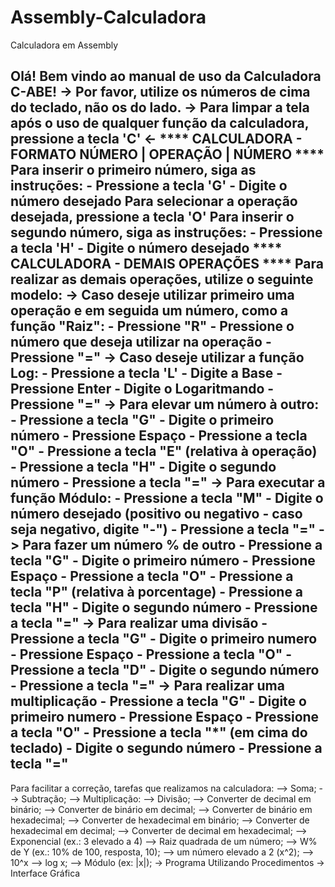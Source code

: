 # Assembly-Calculadora
Calculadora em Assembly

Olá! Bem vindo ao manual de uso da Calculadora C-ABE! -> Por favor, utilize os números de cima do teclado, não os do lado. -> Para limpar a tela após o uso de qualquer função da calculadora, pressione a tecla 'C' <- 
**** CALCULADORA - FORMATO NÚMERO | OPERAÇÃO | NÚMERO ****
Para inserir o primeiro número, siga as instruções: - Pressione a tecla 'G' - Digite o número desejado Para selecionar a operação desejada, pressione a tecla 'O' Para inserir o segundo número, siga as instruções: - Pressione a tecla 'H' - Digite o número desejado
**** CALCULADORA - DEMAIS OPERAÇÕES **** 
Para realizar as demais operações, utilize o seguinte modelo:
-> Caso deseje utilizar primeiro uma operação e em seguida um número, como a função "Raiz": - Pressione "R" - Pressione o número que deseja utilizar na operação - Pressione "=" 
-> Caso deseje utilizar a função Log: - Pressione a tecla 'L' - Digite a Base - Pressione Enter - Digite o Logaritmando - Pressione "=" 
-> Para elevar um número à outro: - Pressione a tecla "G" - Digite o primeiro número - Pressione Espaço - Pressione a tecla "O" - Pressione a tecla "E" (relativa à operação) - Pressione a tecla "H" - Digite o segundo número - Pressione a tecla "=" 
-> Para executar a função Módulo: - Pressione a tecla "M" - Digite o número desejado (positivo ou negativo - caso seja negativo, digite "-") - Pressione a tecla "=" 
-> Para fazer um número % de outro - Pressione a tecla "G" - Digite o primeiro número - Pressione Espaço - Pressione a tecla "O" - Pressione a tecla "P" (relativa à porcentage) - Pressione a tecla "H" - Digite o segundo número - Pressione a tecla "=" 
-> Para realizar uma divisão - Pressione a tecla "G" - Digite o primeiro numero - Pressione Espaço - Pressione a tecla "O" - Pressione a tecla "D" - Digite o segundo número - Pressione a tecla "=" 
-> Para realizar uma multiplicação - Pressione a tecla "G" - Digite o primeiro numero - Pressione Espaço - Pressione a tecla "O" - Pressione a tecla "*" (em cima do teclado) - Digite o segundo número - Pressione a tecla "=" 
-------------------------------------------------------------------------------------------- 
Para facilitar a correção, tarefas que realizamos na calculadora: 
--> Soma; 
--> Subtração;
--> Multiplicação:
--> Divisão; 
--> Converter de decimal em binário;
--> Converter de binário em decimal; 
--> Converter de binário em hexadecimal;
--> Converter de hexadecimal em binário; 
--> Converter de hexadecimal em decimal; 
--> Converter de decimal em hexadecimal;
--> Exponencial (ex.: 3 elevado a 4)
--> Raiz quadrada de um número; 
--> W% de Y (ex.: 10% de 100, resposta, 10);
--> um número elevado a 2 (x^2); 
--> 10^x --> log x; 
--> Módulo (ex: |x|); 
-> Programa Utilizando Procedimentos -> Interface Gráfica
